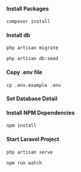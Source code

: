 #### Install Packages

```
composer install
```
#### Install db
```
php artisan migrate
```
```
php artisan db:seed
```
#### Copy .env file

```
cp .env.example .env
```

#### Set Database Detail

#### Install NPM Dependencies

```
npm install
```

#### Start Laravel Project

```
php artisan serve
```

```
npm run watch
```